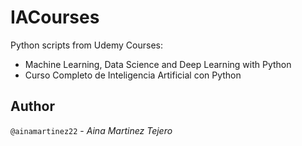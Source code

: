 # IACourses
Python scripts from Udemy Courses:
- Machine Learning, Data Science and Deep Learning with Python
- Curso Completo de Inteligencia Artificial con Python


## Author
`` @ainamartinez22 `` - *Aina Martinez Tejero*
